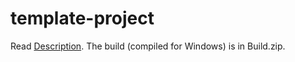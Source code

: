 # template-project

Read [Description](Description.pdf).
The build (compiled for Windows) is in Build.zip.

